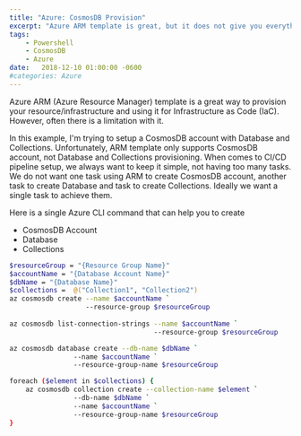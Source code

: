 ```yaml
---
title: "Azure: CosmosDB Provision"
excerpt: "Azure ARM template is great, but it does not give you everything you need when comes to provision your resource or infrastructure."
tags: 
    - Powershell
    - CosmosDB
    - Azure
date:   2018-12-10 01:00:00 -0600
#categories: Azure
---
```


Azure ARM (Azure Resource Manager) template is a great way to provision your resource/infrastructure and using it for Infrastructure as Code (IaC). However, often there is a limitation with it. 

In this example, I'm trying to setup a CosmosDB account with Database and Collections. Unfortunately, ARM template only supports CosmosDB account, not Database and Collections provisioning. When comes to CI/CD pipeline setup, we always want to keep it simple, not having too many tasks. We do not want one task using ARM to create CosmosDB account, another task to create Database and task to create Collections. Ideally we want a single task to achieve them. 

Here is a single Azure CLI command that can help you to create
* CosmosDB Account
* Database
* Collections

```bash
$resourceGroup = "{Resource Group Name}"
$accountName = "{Database Account Name}"
$dbName = "{Database Name}"
$collections =  @("Collection1", "Collection2")
az cosmosdb create --name $accountName `
                   --resource-group $resourceGroup
                   
az cosmosdb list-connection-strings --name $accountName `
                                    --resource-group $resourceGroup

az cosmosdb database create --db-name $dbName `
                --name $accountName `
                --resource-group-name $resourceGroup 

foreach ($element in $collections) {
	az cosmosdb collection create --collection-name $element `
                --db-name $dbName `
                --name $accountName `
                --resource-group-name $resourceGroup 
}
```
